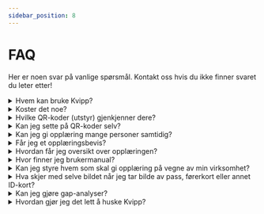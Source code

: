 ```yaml
---
sidebar_position: 8
---
```

# FAQ
Her er noen svar på vanlige spørsmål.  Kontakt oss hvis du ikke finner svaret du leter etter!

<details>
  <summary>Hvem kan bruke Kvipp?</summary>
  <div>
    <div>Hvem som helst med et ID-kort og mobil kan ta i bruk Kvipp. Siden Kvipp kan brukes uavhengig adminstrasjon av brukere og utstyr eller innlogging, så er det mulig å starte opp med Kvipp når som helst.</div>
  </div>
</details>

<details>
  <summary>Koster det noe?</summary>
  <div>
    <div>Kvipp er gratis! Gjennomføring, dokumentasjon og nedlasting av opplæringsbevis er kostnadsfritt. Dersom du ønsker oversikt over all opplæring i virksomheten din, kan du kjøpe Kvipp Bedrift.</div>
  </div>
</details>

<details>
  <summary>Hvilke QR-koder (utstyr) gjenkjenner dere?</summary>
  <div>
    <div>DigiQuip</div>
    <br/>
    <div>Reginn (Maskinregisteret)</div>
    <br/>
    <div>BRAREG</div>
  </div>
</details>

<details>
  <summary>Kan jeg sette på QR-koder selv?</summary>
  <div>
    <div>Ja. I Kvipp Bedrift er det funksjonalitet for å koble til QR-koder.</div>
  </div>
</details>

<details>
  <summary>Kan jeg gi opplæring mange personer samtidig?</summary>
  <div>
    <div>Ja. Når du starter en opplæring og er ferdig med sjekklisten, kan du legge til så mange deltakere du vil. Skann hver enkelt persons ID-kort og personen får opplæringen dokumentert.</div>
  </div>
</details>

<details>
  <summary>Får jeg et opplæringsbevis?</summary>
  <div>
    <div>Ja. Alle som har opplæring i Kvipp kan laste ned eller få tilsendt opplæringsbevis (PDF). Når du har identifisert deg, kan du i nedtrekksmenyen ved navnet ditt legge til e-post. Når du legger til e-post blir alle opplæringsbevis alltid automatisk sendt. Første gangen du legger til e-post får du alle opplæringsbevis, mens du senere vil få ett og ett.</div>
  </div>
</details>

<details>
  <summary>Hvordan får jeg oversikt over opplæringen?</summary>
  <div>
    <div>Som leder kan du få oversikt over all opplæring i Kvipp Bedrift. Alternativt kan du be dine ansatte sende deg opplæringsbevis på e-post. Dersom du heller ønsker å se alt i en oversikt, kan du kjøpe Kvipp Bedrift for kun 1390kr per måned.</div>
  </div>
</details>

<details>
  <summary>Hvor finner jeg brukermanual?</summary>
  <div>
    <div>I Kvipp finner du ikke noen brukermanual enda. Denne muligheten vil komme etter hvert.</div>
  </div>
</details>

<details>
  <summary>Kan jeg styre hvem som skal gi opplæring på vegne av min virksomhet?</summary>
  <div>
    <div>Ja. I Kvipp Bedrift styrer du hvem som kan gi opplæring på vegne av virksomheten din.</div>
  </div>
</details>

<details>
  <summary>Hva skjer med selve bildet når jeg tar bilde av pass, førerkort eller annet ID-kort?</summary>
  <div>
    <div>Vi leser av informasjonen og deretter forkastes bildet. Kun fornavn, etternavn og fødselsdato blir lagret.</div>
  </div>
</details>

<details>
  <summary>Kan jeg gjøre gap-analyser?</summary>
  <div>
    <div>Ja! I Kvipp Bedrift kan du gruppere utstyr og folk, og få oversikt over status og progresjon. Les mer i delen "personer og opplæring".</div>
  </div>
</details>

<details>
  <summary>Hvordan gjør jeg det lett å huske Kvipp?</summary>
  <div>
    <div>**Plakat.** Heng opp plakater som minner om at dere bruker Kvipp for opplæring.</div>
    <br/>
    <div>**Hjemskjerm.** Tips de ansatte om å lagre kvipp.it på mobilens hjemskjerm.</div>
    <br/>
     <div>**Sørg for at det blir en innarbeidet rutine.** Vær kompromissløs i starten: I møter, på brakka, ifb med fremdrift. Ta det opp som tema og se på progresjonen.</div>
    <br/>
    <div>**Merking av utstyr.** For å bruke Kvipp trenger dere ikke å merke opp noe utstyr, men det kan fungere som gode påminnelser.</div>
  </div>
</details>